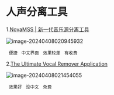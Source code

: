 # 人声分离工具

1.[NovaMSS | 新一代音乐源分离工具](https://novamss.com/)

![image-20240408020945932](https://raw.gitmirror.com/2064878930/blogimg/main/typora/image-20240408020945932.png)

` 便捷` ` 中文界面` ` 效果较差` ` 有收费`

2.[The Ultimate Vocal Remover Application](https://ultimatevocalremover.com/)

![image-20240408021454055](https://raw.gitmirror.com/2064878930/blogimg/main/typora/image-20240408021454055.png)

` 效果好` ` 没中文` ` 免费`